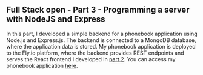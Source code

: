 ## Full Stack open - Part 3 - Programming a server with NodeJS and Express

In this part, I developed a simple backend for a phonebook application using Node.js and Express.js. The backend is connected to a MongoDB database, where the application data is stored. My phonebook application is deployed to the Fly.io platform, where the backend provides REST endpoints and serves the React frontend I developed in [part 2](../part_2/phonebook/). You can access my phonebook application [here](my-node-react-phonebook-app.fly.dev/).
